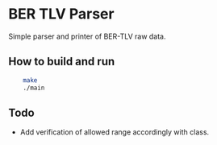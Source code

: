# BER TLV Parser

Simple parser and printer of BER-TLV raw data.


## How to build and run
```bash
    make
    ./main
```

## Todo 
* Add verification of allowed range accordingly with class.

